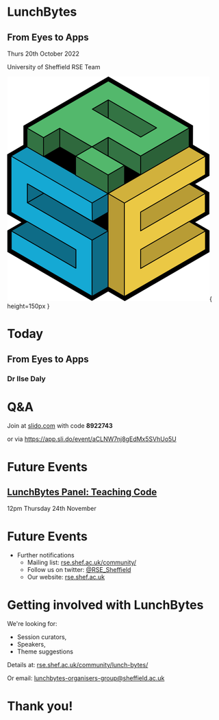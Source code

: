 # LunchBytes
## From Eyes to Apps
<style>
    .reveal h1 { font-size:2em; }
    .reveal h2 { font-size:1em; }
</style>

Thurs 20th October 2022

University of Sheffield RSE Team

![](images/RSE_logo_blackborder.png){ height=150px }


# Today

## From Eyes to Apps
### Dr Ilse Daly

# Q&A


Join at [slido.com](https://slido.com) with code **8922743**

or via <https://app.sli.do/event/aCLNW7nj8gEdMx5SVhUo5U>

# Future Events

## [LunchBytes Panel: Teaching Code](https://rse.shef.ac.uk/events/lunchbytes-2022-11-24.html)

12pm Thursday 24th November

# Future Events

* Further notifications
    * Mailing list: [rse.shef.ac.uk/community/](https://rse.shef.ac.uk/community/)
    * Follow us on twitter: [\@RSE_Sheffield](https://twitter.com/RSE_Sheffield)
    * Our website: [rse.shef.ac.uk](https://rse.shef.ac.uk/)


# Getting involved with LunchBytes

We're looking for:

* Session curators,
* Speakers,
* Theme suggestions

Details at: [rse.shef.ac.uk/community/lunch-bytes/](https://rse.shef.ac.uk/community/lunch-bytes/)

Or email: <lunchbytes-organisers-group@sheffield.ac.uk>

# Thank you!
